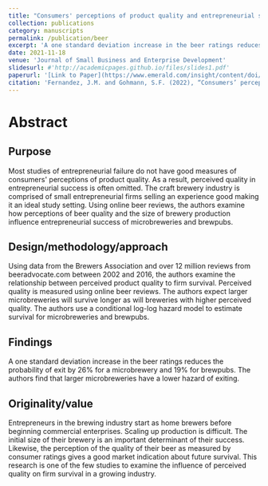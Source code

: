 ```yaml
---
title: "Consumers' perceptions of product quality and entrepreneurial survival: evidence from the craft brewery industry"
collection: publications
category: manuscripts
permalink: /publication/beer
excerpt: 'A one standard deviation increase in the beer ratings reduces the probability of exit by 26% for a microbrewery and 19% for brewpubs. The authors find that larger microbreweries have a lower hazard of exiting.'
date: 2021-11-18
venue: 'Journal of Small Business and Enterprise Development'
slidesurl: #'http://academicpages.github.io/files/slides1.pdf'
paperurl: '[Link to Paper](https://www.emerald.com/insight/content/doi/10.1108/JSBED-12-2020-0439/full/html)'
citation: 'Fernandez, J.M. and Gohmann, S.F. (2022), “Consumers’ perceptions of product quality and entrepreneurial survival: evidence from the craft brewery industry”, Journal of Small Business and Enterprise Development, Vol. 29 No. 3, pp. 441-460. https://doi.org/10.1108/JSBED-12-2020-0439'
---
```


# Abstract
## Purpose
Most studies of entrepreneurial failure do not have good measures of consumers' perceptions of product quality. As a result, perceived quality in entrepreneurial success is often omitted. The craft brewery industry is comprised of small entrepreneurial firms selling an experience good making it an ideal study setting. Using online beer reviews, the authors examine how perceptions of beer quality and the size of brewery production influence entrepreneurial success of microbreweries and brewpubs.

## Design/methodology/approach
Using data from the Brewers Association and over 12 million reviews from beeradvocate.com between 2002 and 2016, the authors examine the relationship between perceived product quality to firm survival. Perceived quality is measured using online beer reviews. The authors expect larger microbreweries will survive longer as will breweries with higher perceived quality. The authors use a conditional log-log hazard model to estimate survival for microbreweries and brewpubs.

## Findings
A one standard deviation increase in the beer ratings reduces the probability of exit by 26% for a microbrewery and 19% for brewpubs. The authors find that larger microbreweries have a lower hazard of exiting.

## Originality/value
Entrepreneurs in the brewing industry start as home brewers before beginning commercial enterprises. Scaling up production is difficult. The initial size of their brewery is an important determinant of their success. Likewise, the perception of the quality of their beer as measured by consumer ratings gives a good market indication about future survival. This research is one of the few studies to examine the influence of perceived quality on firm survival in a growing industry.
